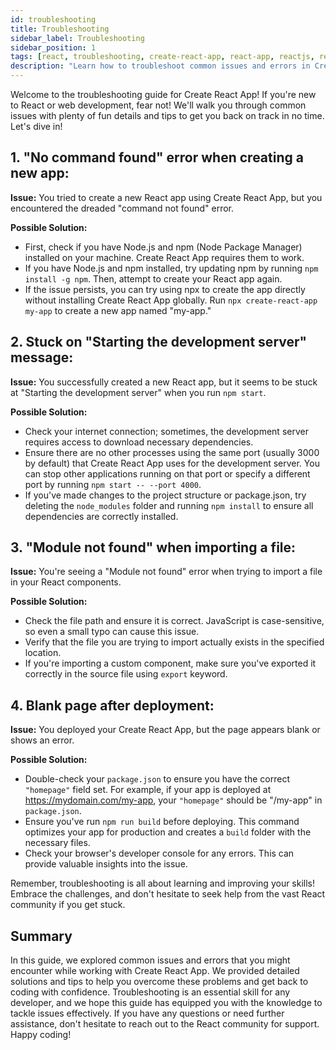 ```yaml
---
id: troubleshooting
title: Troubleshooting
sidebar_label: Troubleshooting
sidebar_position: 1
tags: [react, troubleshooting, create-react-app, react-app, reactjs, react-app-issues, react-app-errors, react-app-troubleshooting, react-app-problems, react-app-solutions, react-app-guide, react-app-tips, react-app-debugging, react-app-help, react-app-support, react-app-troubleshooting-guide, react-app-troubleshooting-tips, react-app-troubleshooting-solutions]
description: "Learn how to troubleshoot common issues and errors in Create React App. This guide provides detailed solutions and tips to help you overcome problems and get back to coding with confidence!"
---
```


Welcome to the troubleshooting guide for Create React App! If you're new to React or web development, fear not! We'll walk you through common issues with plenty of fun details and tips to get you back on track in no time. Let's dive in!

## 1. "No command found" error when creating a new app:

**Issue:** You tried to create a new React app using Create React App, but you encountered the dreaded "command not found" error.

**Possible Solution:**

- First, check if you have Node.js and npm (Node Package Manager) installed on your machine. Create React App requires them to work.
- If you have Node.js and npm installed, try updating npm by running `npm install -g npm`. Then, attempt to create your React app again.
- If the issue persists, you can try using npx to create the app directly without installing Create React App globally. Run `npx create-react-app my-app` to create a new app named "my-app."

## 2. Stuck on "Starting the development server" message:

**Issue:** You successfully created a new React app, but it seems to be stuck at "Starting the development server" when you run `npm start`.

**Possible Solution:**

- Check your internet connection; sometimes, the development server requires access to download necessary dependencies.
- Ensure there are no other processes using the same port (usually 3000 by default) that Create React App uses for the development server. You can stop other applications running on that port or specify a different port by running `npm start -- --port 4000`.
- If you've made changes to the project structure or package.json, try deleting the `node_modules` folder and running `npm install` to ensure all dependencies are correctly installed.

## 3. "Module not found" when importing a file:

**Issue:** You're seeing a "Module not found" error when trying to import a file in your React components.

**Possible Solution:**

- Check the file path and ensure it is correct. JavaScript is case-sensitive, so even a small typo can cause this issue.
- Verify that the file you are trying to import actually exists in the specified location.
- If you're importing a custom component, make sure you've exported it correctly in the source file using `export` keyword.

## 4. Blank page after deployment:

**Issue:** You deployed your Create React App, but the page appears blank or shows an error.

**Possible Solution:**

- Double-check your `package.json` to ensure you have the correct `"homepage"` field set. For example, if your app is deployed at https://mydomain.com/my-app, your `"homepage"` should be "/my-app" in `package.json`.
- Ensure you've run `npm run build` before deploying. This command optimizes your app for production and creates a `build` folder with the necessary files.
- Check your browser's developer console for any errors. This can provide valuable insights into the issue.

Remember, troubleshooting is all about learning and improving your skills! Embrace the challenges, and don't hesitate to seek help from the vast React community if you get stuck.

## Summary

In this guide, we explored common issues and errors that you might encounter while working with Create React App. We provided detailed solutions and tips to help you overcome these problems and get back to coding with confidence. Troubleshooting is an essential skill for any developer, and we hope this guide has equipped you with the knowledge to tackle issues effectively. If you have any questions or need further assistance, don't hesitate to reach out to the React community for support. Happy coding!
